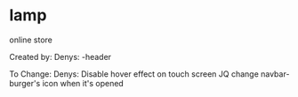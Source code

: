 # lamp
online store

Created by:
  Denys:
    -header




To Change:
  Denys:
    Disable hover effect on touch screen JQ
    change navbar-burger's icon when it's opened